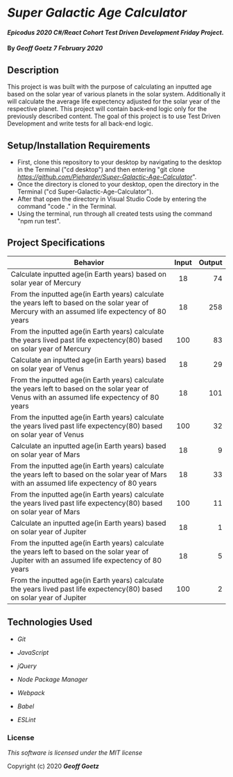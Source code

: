 # _Super Galactic Age Calculator_

#### _Epicodus 2020 C#/React Cohort Test Driven Development Friday Project._

#### By _**Geoff Goetz**  7 February 2020_

## Description

This project is was built with the purpose of calculating an inputted age based on the solar year of various planets in the solar system. Additionally it will calculate the average life expectency adjusted for the solar year of the respective planet. This project will contain back-end logic only for the previously described content. The goal of this project is to use Test Driven Development and write tests for all back-end logic.

## Setup/Installation Requirements

* First, clone this repository to your desktop by navigating to the desktop in the Terminal ("cd desktop") and then entering "git clone _https://github.com/Pieharder/Super-Galactic-Age-Calculator_".
* Once the directory is cloned to your desktop, open the directory in the Terminal ("cd Super-Galactic-Age-Calculator").
* After that open the directory in Visual Studio Code by entering the command "code ." in the Terminal.
* Using the terminal, run through all created tests using the command "npm run test".

## Project Specifications

| Behavior   |      Input      |  Output |
|------------|:---------------:|--------:|
| Calculate inputted age(in Earth years) based on solar year of Mercury | 18 | 74 |
| From the inputted age(in Earth years) calculate the years left to based on the solar year of Mercury with an assumed life expectency of 80 years | 18 | 258 |
| From the inputted age(in Earth years) calculate the years lived past life expectency(80) based on solar year of Mercury | 100 | 83|
| Calculate an inputted age(in Earth years) based on solar year of Venus | 18 | 29 |
| From the inputted age(in Earth years) calculate the years left to based on the solar year of Venus with an assumed life expectency of 80 years | 18 | 101 |
|From the inputted age(in Earth years) calculate the years lived past life expectency(80) based on solar year of Venus | 100 | 32 |
| Calculate an inputted age(in Earth years) based on solar year of Mars | 18 | 9 |
From the inputted age(in Earth years) calculate the years left to based on the solar year of Mars with an assumed life expectency of 80 years | 18 | 33 |
| From the inputted age(in Earth years) calculate the years lived past life expectency(80) based on solar year of Mars | 100 | 11 |
| Calculate an inputted age(in Earth years) based on solar year of Jupiter | 18 | 1 |
| From the inputted age(in Earth years) calculate the years left to based on the solar year of Jupiter with an assumed life expectency of 80 years | 18 | 5 |
| From the inputted age(in Earth years) calculate the years lived past life expectency(80) based on solar year of Jupiter | 100 | 2 |



## Technologies Used

* _Git_

* _JavaScript_

* _jQuery_

* _Node Package Manager_

* _Webpack_

* _Babel_

* _ESLint_

### License

*This software is licensed under the MIT license*

Copyright (c) 2020 **_Geoff Goetz_**